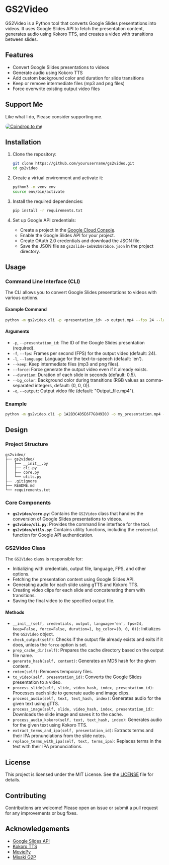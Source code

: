 # GS2Video

GS2Video is a Python tool that converts Google Slides presentations into videos. It uses Google Slides API to fetch the presentation content, generates audio using Kokoro TTS, and creates a video with transitions between slides.

## Features

- Convert Google Slides presentations to videos
- Generate audio using Kokoro TTS
- Add custom background color and duration for slide transitions
- Keep or remove intermediate files (mp3 and png files)
- Force overwrite existing output video files

## Support Me
Like what I do, Please consider supporting me.

<a href="https://coindrop.to/xie186" target="_blank"><img src="https://coindrop.to/embed-button.png" style="border-radius: 10px;" alt="Coindrop.to me" style="height: 57px !important;width: 229px !important;" ></a>

## Installation

1. Clone the repository:
    ```bash
    git clone https://github.com/yourusername/gs2video.git
    cd gs2video
    ```

2. Create a virtual environment and activate it:
    ```bash
    python3 -m venv env
    source env/bin/activate
    ```

3. Install the required dependencies:
    ```bash
    pip install -r requirements.txt
    ```

4. Set up Google API credentials:
    - Create a project in the [Google Cloud Console](https://console.cloud.google.com/).
    - Enable the Google Slides API for your project.
    - Create OAuth 2.0 credentials and download the JSON file.
    - Save the JSON file as `gs2slide-1eb92b075bce.json` in the project directory.

## Usage

### Command Line Interface (CLI)

The CLI allows you to convert Google Slides presentations to videos with various options.

#### Example Command

```bash
python -m gs2video.cli -p <presentation_id> -o output.mp4 --fps 24 --language en --keep --force --duration 1 --bg_color 0,0,0
```

#### Arguments

- `-p`, `--presentation_id`: The ID of the Google Slides presentation (required).
- `-f`, `--fps`: Frames per second (FPS) for the output video (default: 24).
- `-l`, `--language`: Language for the text-to-speech (default: 'en').
- `--keep`: Keep intermediate files (mp3 and png files).
- `--force`: Force generate the output video even if it already exists.
- `--duration`: Duration of each slide in seconds (default: 0.5).
- `--bg_color`: Background color during transitions (RGB values as comma-separated integers, default: (0, 0, 0)).
- `-o`, `--output`: Output video file (default: "Output_file.mp4").

### Example

```bash
python -m gs2video.cli -p 1A2B3C4D5E6F7G8H9I0J -o my_presentation.mp4 --fps 30 --language en --keep --force --duration 2 --bg_color 255,255,255
```

## Design

### Project Structure

```
gs2video/
├── gs2video/
│   ├── __init__.py
│   ├── cli.py
│   ├── core.py
│   └── utils.py
├── .gitignore
├── README.md
└── requirements.txt
```

### Core Components

- **`gs2video/core.py`**: Contains the `GS2Video` class that handles the conversion of Google Slides presentations to videos.
- **`gs2video/cli.py`**: Provides the command line interface for the tool.
- **`gs2video/utils.py`**: Contains utility functions, including the `credential` function for Google API authentication.

### GS2Video Class

The `GS2Video` class is responsible for:

- Initializing with credentials, output file, language, FPS, and other options.
- Fetching the presentation content using Google Slides API.
- Generating audio for each slide using gTTS and Kokoro TTS.
- Creating video clips for each slide and concatenating them with transitions.
- Saving the final video to the specified output file.

#### Methods

- `__init__(self, credentials, output, language='en', fps=24, keep=False, force=False, duration=1, bg_color=(0, 0, 0))`: Initializes the `GS2Video` object.
- `check_output(self)`: Checks if the output file already exists and exits if it does, unless the `force` option is set.
- `prep_cache_dir(self)`: Prepares the cache directory based on the output file name.
- `generate_hash(self, content)`: Generates an MD5 hash for the given content.
- `rmtem(self)`: Removes temporary files.
- `to_video(self, presentation_id)`: Converts the Google Slides presentation to a video.
- `process_slide(self, slide, video_hash, index, presentation_id)`: Processes each slide to generate audio and image clips.
- `process_audio(self, text, text_hash, index)`: Generates audio for the given text using gTTS.
- `process_image(self, slide, video_hash, index, presentation_id)`: Downloads the slide image and saves it to the cache.
- `process_audio_kokoro(self, text, text_hash, index)`: Generates audio for the given text using Kokoro TTS.
- `extract_terms_and_ipa(self, presentation_id)`: Extracts terms and their IPA pronunciations from the slide notes.
- `replace_terms_with_ipa(self, text, terms_ipa)`: Replaces terms in the text with their IPA pronunciations.

## License

This project is licensed under the MIT License. See the [LICENSE](LICENSE) file for details.

## Contributing

Contributions are welcome! Please open an issue or submit a pull request for any improvements or bug fixes.

## Acknowledgements

- [Google Slides API](https://developers.google.com/slides)
- [Kokoro TTS](https://github.com/yourusername/kokoro-tts)
- [MoviePy](https://zulko.github.io/moviepy/)
- [Misaki G2P](https://github.com/yourusername/misaki-g2p)



